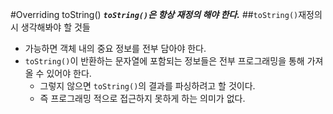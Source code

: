 #Overriding toString()
**_`toString()`은 항상 재정의 해야 한다._**
##`toString()`재정의 시 생각해봐야 할 것들
- 가능하면 객체 내의 중요 정보를 전부 담아야 한다.
- `toString()`이 반환하는 문자열에 포함되는 정보들은 전부 프로그래밍을 통해 가져올 수 있어야 한다.
	- 그렇지 않으면 `toString()`의 결과를 파싱하려고 할 것이다.
	- 즉 프로그래밍 적으로 접근하지 못하게 하는 의미가 없다.
